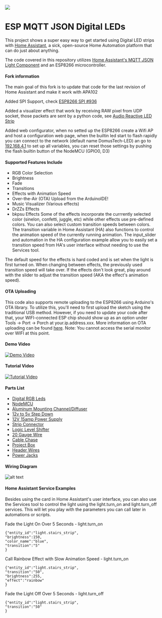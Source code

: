 ![](https://github.com/BenoitAnastay/ESP-MQTT-JSON-Digital-LEDs/workflows/Github%20Arduino%20Library%20CI/badge.svg)
# ESP MQTT JSON Digital LEDs

This project shows a super easy way to get started using Digital LED strips with [Home Assistant](https://home-assistant.io/), a sick, open-source Home Automation platform that can do just about anything. 

The code covered in this repository utilizes [Home Assistant's MQTT JSON Light Component](https://home-assistant.io/components/light.mqtt_json/) and an ESP8266 microcontroller. 

#### Fork information
The main goal of this fork is to update that code for the last revision of Home Assistant and make it work with APA102

Added SPI Support, check [ESP8266 SPI #936](https://github.com/FastLED/FastLED/pull/936)

Added a visualizer effect that work by receiving RAW pixel from UDP socket, those packets are sent by a python code, see [Audio Reactive LED Strip](https://github.com/scottlawsonbc/audio-reactive-led-strip)

Added web configurator, when no setted up the ESP8266 create a Wifi AP and host a configuration web page, when the builtin led start to
flash rapidly you can connect to the network (default name DomusTech-LED) an go to [192.168.4.1](http://192.168.4.1) to set up all variables, you can reset those settings by pushing the flash builtin button of the NodeMCU (GPIO0, D3)

#### Supported Features Include
- RGB Color Selection
- Brightness 
- Fade
- Transitions
- Effects with Animation Speed
- Over-the-Air (OTA) Upload from the ArduinoIDE!
- Music Visualizer (Various effects)
- DrZZs Effects
- bkpsu Effects
Some of the effects incorporate the currrently selected color (sinelon, confetti, juggle, etc) while other effects use pre-defined colors. You can also select custom transition speeds between colors. The transition variable in Home Assistant (HA) also functions to control the animation speed of the currently running animation. The input_slider and automation in the HA configuration example allow you to easily set a transition speed from HA's user interface without needing to use the Services tool. 

The default speed for the effects is hard coded and is set when the light is first turned on. When changing between effects, the previously used transition speed will take over. If the effects don't look great, play around with the slider to adjust the transition speed (AKA the effect's animation speed). 

#### OTA Uploading
This code also supports remote uploading to the ESP8266 using Arduino's OTA library. To utilize this, you'll need to first upload the sketch using the traditional USB method. However, if you need to update your code after that, your WIFI-connected ESP chip should show up as an option under Tools -> Port -> Porch at your.ip.address.xxx. More information on OTA uploading can be found [here](http://esp8266.github.io/Arduino/versions/2.0.0/doc/ota_updates/ota_updates.html). Note: You cannot access the serial monitor over WIFI at this point.  


#### Demo Video
[![Demo Video](http://i.imgur.com/cpW2JAX.png)](https://www.youtube.com/watch?v=DQZ4x6Z3678 "Demo - RGB Digital LED Strip controlled using ESP, MQTT, and Home Assistant")

#### Tutorial Video
[![Tutorial Video](http://i.imgur.com/9UMl8Xo.jpg)](https://www.youtube.com/watch?v=9KI36GTgwuQ "The BEST Digital LED Strip Light Tutorial - DIY, WIFI-Controllable via ESP, MQTT, and Home Assistant")

#### Parts List
- [Digital RGB Leds](http://geni.us/8mBml)
- [NodeMCU](http://geni.us/4pVoT)
- [Aluminum Mounting Channel/Diffuser](http://geni.us/JBDhv7)
- [12v to 5v Step Down](http://geni.us/PghhV9)
- [12V 15amp Power Supply](http://geni.us/8rKC)
- [Strip Connector](http://geni.us/OL7tHv)
- [Logic Level Shifter](http://geni.us/4hJAyy)
- [20 Gauge Wire](http://geni.us/2MBYAXF)
- [Cable Chase](http://geni.us/lFqD)
- [Project Box](http://geni.us/kZRgaj)
- [Header Wires](http://geni.us/GniKAX)
- [Power Jacks](http://geni.us/7Ywdut)


#### Wiring Diagram
![alt text](https://github.com/BenoitAnastay/ESP-MQTT-JSON-Digital-LEDs/raw/master/ESP%20MQTT%20Digital%20LEDs%20Wiring%20Diagram.png "Wiring Diagram")


#### Home Assistant Service Examples
Besides using the card in Home Assistant's user interface, you can also use the Services tool to control the light using the light.turn_on and light.turn_off services. This will let you play with the parameters you can call later in automations or scripts. 

Fade the Light On Over 5 Seconds - light.turn_on
```
{"entity_id":"light.stairs_strip",
"brightness":150,
"color_name":"blue",
"transition":"5"
}
```

Call Rainbow Effect with Slow Animation Speed - light.turn_on
```
{"entity_id":"light.stairs_strip",
"transition":"50",
"brightness":255,
"effect":"rainbow"
}
```

Fade the Light Off Over 5 Seconds - light.turn_off
```
{"entity_id":"light.stairs_strip",
"transition":"50"
}
```
